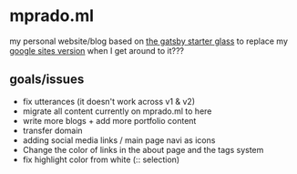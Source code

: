 # mprado.ml
my personal website/blog based on [the gatsby starter glass](https://github.com/yinkakun/gatsby-starter-glass) to replace my [google sites version](https://www.mprado.ml/) when I get around to it???


## goals/issues
* fix utterances (it doesn't work across v1 & v2)
* migrate all content currently on mprado.ml to here
* write more blogs + add more portfolio content
* transfer domain
* adding social media links / main page navi as icons
* Change the color of links in the about page and the tags system
* fix highlight color from white (:: selection)
